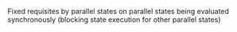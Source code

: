 Fixed requisites by parallel states on parallel states being evaluated synchronously (blocking state execution for other parallel states)
